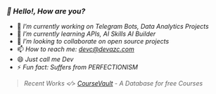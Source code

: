 ### *🍊 Hello!, How are you?*

- 🔭 *I’m currently working on Telegram Bots, Data Analytics Projects*
- 🌱 *I’m currently learning APIs, AI Skills AI Builder*
- 👯 *I’m looking to collaborate on open source projects*
- 📫 *How to reach me: devc@devazc.com*
- 😄 *Just call me Dev*
- ⚡ *Fun fact: Suffers from PERFECTIONISM*

 > *Recent Works <⁄> *[CourseVault](coursevault.super.site)* - A Database for free Courses*
